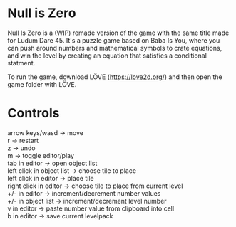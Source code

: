 # Null is Zero

Null Is Zero is a (WIP) remade version of the game with the same title made for Ludum Dare 45.
It's a puzzle game based on Baba Is You, where you can push around numbers and mathematical symbols to crate equations, and win the level by creating an equation that satisfies a conditional statment.

To run the game, download LÖVE (https://love2d.org/) and then open the game folder with LÖVE.

# Controls

arrow keys/wasd -> move  
r -> restart  
z -> undo  
m -> toggle editor/play  
tab in editor -> open object list  
left click in object list -> choose tile to place  
left click in editor -> place tile  
right click in editor -> choose tile to place from current level  
+/- in editor -> increment/decrement number values  
+/- in object list -> increment/decrement level number  
v in editor -> paste number value from clipboard into cell  
b in editor -> save current levelpack   

